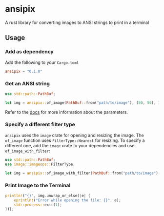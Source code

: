 # ansipix
A rust library for converting images to ANSI strings to print in a terminal

## Usage
### Add as dependency
Add the following to your `Cargo.toml`
```toml
ansipix = "0.1.0"
```

### Get an ANSI string
```rust
use std::path::PathBuf;

let img = ansipix::of_image(PathBuf::from("path/to/image"), (50, 50), 100, false);
```
Refer to the [docs](https://docs.rs/ansipix/0.1.0/ansipix/) for more information about the parameters.

### Specify a different filter type
`ansipix` uses the `image` crate for opening and resizing the image. The `of_image` function uses `FilterType::Nearest` for resizing. To specify a different one, add the `image` crate to your dependencies and use `of_image_with_filter`:
```rust
use std::path::PathBuf;
use image::imageops::FilterType;

let img = ansipix::of_image_with_filter(PathBuf::from("path/to/image"), (32, 32), 255, false, FilterType::Triangle);
```

### Print Image to the Terminal
```rust
println!("{}", img.unwrap_or_else(|e| {
    eprintln!("Error while opening the file: {}", e);
    std::process::exit(1);
}));
```
